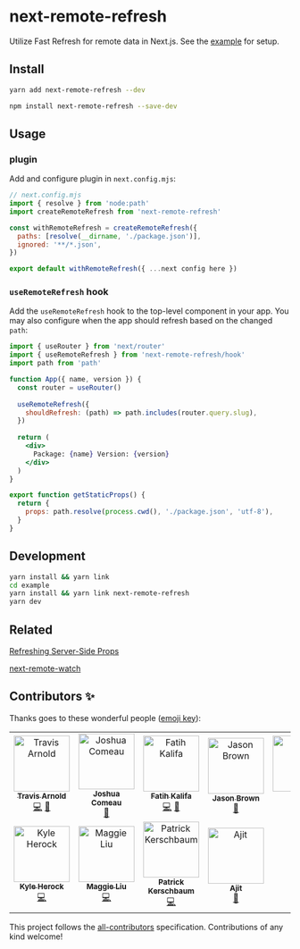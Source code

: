 # next-remote-refresh

Utilize Fast Refresh for remote data in Next.js. See the [example](/example) for setup.

## Install

```bash
yarn add next-remote-refresh --dev
```

```bash
npm install next-remote-refresh --save-dev
```

## Usage

### plugin

Add and configure plugin in `next.config.mjs`:

```js
// next.config.mjs
import { resolve } from 'node:path'
import createRemoteRefresh from 'next-remote-refresh'

const withRemoteRefresh = createRemoteRefresh({
  paths: [resolve(__dirname, './package.json')],
  ignored: '**/*.json',
})

export default withRemoteRefresh({ ...next config here })
```

### `useRemoteRefresh` hook

Add the `useRemoteRefresh` hook to the top-level component in your app. You may also configure when the app should refresh based on the changed `path`:

```jsx
import { useRouter } from 'next/router'
import { useRemoteRefresh } from 'next-remote-refresh/hook'
import path from 'path'

function App({ name, version }) {
  const router = useRouter()
  
  useRemoteRefresh({
    shouldRefresh: (path) => path.includes(router.query.slug),
  })
  
  return (
    <div>
      Package: {name} Version: {version}
    </div>
  )
}

export function getStaticProps() {
  return {
    props: path.resolve(process.cwd(), './package.json', 'utf-8'),
  }
}
```

## Development

```bash
yarn install && yarn link
cd example
yarn install && yarn link next-remote-refresh
yarn dev
```

## Related

[Refreshing Server-Side Props](https://www.joshwcomeau.com/nextjs/refreshing-server-side-props/)

[next-remote-watch](https://github.com/hashicorp/next-remote-watch)

## Contributors ✨

Thanks goes to these wonderful people ([emoji key](https://allcontributors.org/docs/en/emoji-key)):

<!-- ALL-CONTRIBUTORS-LIST:START - Do not remove or modify this section -->
<!-- prettier-ignore-start -->
<!-- markdownlint-disable -->
<table>
  <tbody>
    <tr>
      <td align="center"><a href="https://github.com/souporserious"><img src="https://avatars.githubusercontent.com/u/2762082?v=4?s=100" width="100px;" alt="Travis Arnold"/><br /><sub><b>Travis Arnold</b></sub></a><br /><a href="https://github.com/souporserious/next-remote-refresh/commits?author=souporserious" title="Code">💻</a> <a href="https://github.com/souporserious/next-remote-refresh/commits?author=souporserious" title="Documentation">📖</a></td>
      <td align="center"><a href="https://github.com/joshwcomeau"><img src="https://avatars.githubusercontent.com/u/6692932?v=4?s=100" width="100px;" alt="Joshua Comeau"/><br /><sub><b>Joshua Comeau</b></sub></a><br /><a href="#ideas-joshwcomeau" title="Ideas, Planning, & Feedback">🤔</a></td>
      <td align="center"><a href="https://fatihkalifa.com"><img src="https://avatars.githubusercontent.com/u/1614415?v=4?s=100" width="100px;" alt="Fatih Kalifa"/><br /><sub><b>Fatih Kalifa</b></sub></a><br /><a href="https://github.com/souporserious/next-remote-refresh/commits?author=pveyes" title="Code">💻</a> <a href="https://github.com/souporserious/next-remote-refresh/commits?author=pveyes" title="Documentation">📖</a></td>
      <td align="center"><a href="https://codedaily.io"><img src="https://avatars.githubusercontent.com/u/1714673?v=4?s=100" width="100px;" alt="Jason Brown"/><br /><sub><b>Jason Brown</b></sub></a><br /><a href="https://github.com/souporserious/next-remote-refresh/commits?author=browniefed" title="Documentation">📖</a></td>
      <td align="center"><a href="https://paco.sh"><img src="https://avatars.githubusercontent.com/u/34928425?v=4?s=100" width="100px;" alt="Paco"/><br /><sub><b>Paco</b></sub></a><br /><a href="https://github.com/souporserious/next-remote-refresh/commits?author=pacocoursey" title="Code">💻</a></td>
      <td align="center"><a href="https://arnavgosain.com"><img src="https://avatars.githubusercontent.com/u/12715704?v=4?s=100" width="100px;" alt="Arnav Gosain"/><br /><sub><b>Arnav Gosain</b></sub></a><br /><a href="https://github.com/souporserious/next-remote-refresh/commits?author=arn4v" title="Code">💻</a></td>
      <td align="center"><a href="https://timdav.is/"><img src="https://avatars.githubusercontent.com/u/7432943?v=4?s=100" width="100px;" alt="Tim Davis"/><br /><sub><b>Tim Davis</b></sub></a><br /><a href="https://github.com/souporserious/next-remote-refresh/commits?author=thebearingedge" title="Code">💻</a></td>
    </tr>
    <tr>
      <td align="center"><a href="https://github.com/kherock"><img src="https://avatars.githubusercontent.com/u/4993980?v=4?s=100" width="100px;" alt="Kyle Herock"/><br /><sub><b>Kyle Herock</b></sub></a><br /><a href="https://github.com/souporserious/next-remote-refresh/commits?author=kherock" title="Code">💻</a></td>
      <td align="center"><a href="https://maggieliu.dev"><img src="https://avatars.githubusercontent.com/u/63619830?v=4?s=100" width="100px;" alt="Maggie Liu"/><br /><sub><b>Maggie Liu</b></sub></a><br /><a href="https://github.com/souporserious/next-remote-refresh/commits?author=maggie-j-liu" title="Code">💻</a></td>
      <td align="center"><a href="https://pkerschbaum.com"><img src="https://avatars.githubusercontent.com/u/13141109?v=4?s=100" width="100px;" alt="Patrick Kerschbaum"/><br /><sub><b>Patrick Kerschbaum</b></sub></a><br /><a href="https://github.com/souporserious/next-remote-refresh/commits?author=pkerschbaum" title="Code">💻</a></td>
      <td align="center"><a href="http://ajitid.com"><img src="https://avatars.githubusercontent.com/u/26769888?v=4?s=100" width="100px;" alt="Ajit"/><br /><sub><b>Ajit</b></sub></a><br /><a href="#ideas-ajitid" title="Ideas, Planning, & Feedback">🤔</a></td>
    </tr>
  </tbody>
</table>

<!-- markdownlint-restore -->
<!-- prettier-ignore-end -->

<!-- ALL-CONTRIBUTORS-LIST:END -->

This project follows the [all-contributors](https://github.com/all-contributors/all-contributors) specification. Contributions of any kind welcome!
